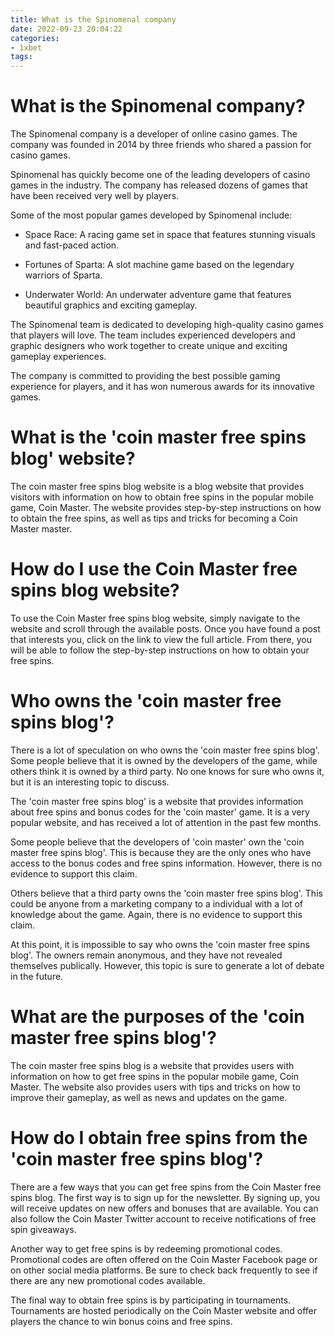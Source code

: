 ```yaml
---
title: What is the Spinomenal company
date: 2022-09-23 20:04:22
categories:
- 1xbet
tags:
---
```



#  What is the Spinomenal company?

The Spinomenal company is a developer of online casino games. The company was founded in 2014 by three friends who shared a passion for casino games.

Spinomenal has quickly become one of the leading developers of casino games in the industry. The company has released dozens of games that have been received very well by players.

Some of the most popular games developed by Spinomenal include:

* Space Race: A racing game set in space that features stunning visuals and fast-paced action.

* Fortunes of Sparta: A slot machine game based on the legendary warriors of Sparta.

* Underwater World: An underwater adventure game that features beautiful graphics and exciting gameplay.

The Spinomenal team is dedicated to developing high-quality casino games that players will love. The team includes experienced developers and graphic designers who work together to create unique and exciting gameplay experiences.

The company is committed to providing the best possible gaming experience for players, and it has won numerous awards for its innovative games.

#  What is the 'coin master free spins blog' website?

The coin master free spins blog website is a blog website that provides visitors with information on how to obtain free spins in the popular mobile game, Coin Master. The website provides step-by-step instructions on how to obtain the free spins, as well as tips and tricks for becoming a Coin Master master.

# How do I use the Coin Master free spins blog website?

To use the Coin Master free spins blog website, simply navigate to the website and scroll through the available posts. Once you have found a post that interests you, click on the link to view the full article. From there, you will be able to follow the step-by-step instructions on how to obtain your free spins.

#  Who owns the 'coin master free spins blog'?

There is a lot of speculation on who owns the 'coin master free spins blog'. Some people believe that it is owned by the developers of the game, while others think it is owned by a third party. No one knows for sure who owns it, but it is an interesting topic to discuss.

The 'coin master free spins blog' is a website that provides information about free spins and bonus codes for the 'coin master' game. It is a very popular website, and has received a lot of attention in the past few months.

Some people believe that the developers of 'coin master' own the 'coin master free spins blog'. This is because they are the only ones who have access to the bonus codes and free spins information. However, there is no evidence to support this claim.

Others believe that a third party owns the 'coin master free spins blog'. This could be anyone from a marketing company to a individual with a lot of knowledge about the game. Again, there is no evidence to support this claim.

At this point, it is impossible to say who owns the 'coin master free spins blog'. The owners remain anonymous, and they have not revealed themselves publically. However, this topic is sure to generate a lot of debate in the future.

#  What are the purposes of the 'coin master free spins blog'?

The coin master free spins blog is a website that provides users with information on how to get free spins in the popular mobile game, Coin Master. The website also provides users with tips and tricks on how to improve their gameplay, as well as news and updates on the game.

#  How do I obtain free spins from the 'coin master free spins blog'?

There are a few ways that you can get free spins from the Coin Master free spins blog. The first way is to sign up for the newsletter. By signing up, you will receive updates on new offers and bonuses that are available. You can also follow the Coin Master Twitter account to receive notifications of free spin giveaways.

Another way to get free spins is by redeeming promotional codes. Promotional codes are often offered on the Coin Master Facebook page or on other social media platforms. Be sure to check back frequently to see if there are any new promotional codes available.

The final way to obtain free spins is by participating in tournaments. Tournaments are hosted periodically on the Coin Master website and offer players the chance to win bonus coins and free spins.